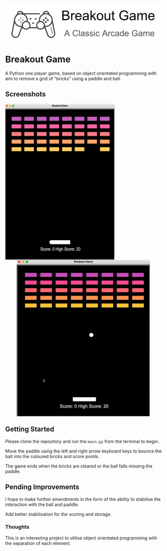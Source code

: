 ![Breakout Game App banner](images/breakout_banner.png)
 
# Breakout Game
 
A Python one player game, based on object orientated programming with aim to remove a grid of "bricks" using a paddle and ball. 

## Screenshots

<img align="center" alt="Completed Image" height="500" src="images/Screenshot_main.png" width="350"/>

<img align="center" alt="Gif Version" height="500" src="images/breakout_gif.gif" width="500"/>

## Getting Started
 
Please clone the repository and run the `main.py` from the terminal to begin.

Move the paddle using the left and right arrow keyboard keys to bounce the ball into the coloured bricks and score points. 

The game ends when the bricks are cleared or the ball falls missing the paddle. 
 
## Pending Improvements
 
I hope to make further amendments in the form of the ability to stabilise the interaction with the ball and paddle. 

Add better stabilisation for the scoring and storage. 
 
### Thoughts
 
This is an interesting project to utilise object orientated programming with the separation of each element. 
